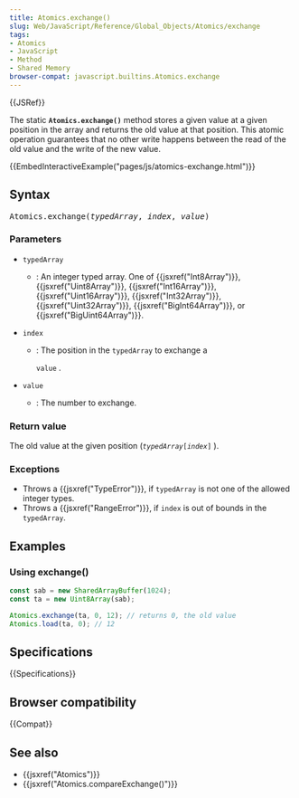 ```yaml
---
title: Atomics.exchange()
slug: Web/JavaScript/Reference/Global_Objects/Atomics/exchange
tags:
- Atomics
- JavaScript
- Method
- Shared Memory
browser-compat: javascript.builtins.Atomics.exchange
---
```

{{JSRef}}

The static **`Atomics.exchange()`** method stores a given value at a given
position in the array and returns the old value at that position. This atomic
operation guarantees that no other write happens between the read of the old
value and the write of the new value.

{{EmbedInteractiveExample("pages/js/atomics-exchange.html")}}

## Syntax

<pre class="brush: js">
Atomics.exchange(<var>typedArray</var>, <var>index</var>, <var>value</var>)
</pre>

### Parameters

- `typedArray`
  - : An integer typed array. One of {{jsxref("Int8Array")}},
    {{jsxref("Uint8Array")}}, {{jsxref("Int16Array")}},
    {{jsxref("Uint16Array")}}, {{jsxref("Int32Array")}},
    {{jsxref("Uint32Array")}}, {{jsxref("BigInt64Array")}}, or
    {{jsxref("BigUint64Array")}}.
- `index`

  - : The position in the `typedArray` to exchange a

    `value` .

- `value`
  - : The number to exchange.

### Return value

The old value at the given position
(<code><var>typedArray</var>[<var>index</var>]</code> ).

### Exceptions

- Throws a {{jsxref("TypeError")}}, if `typedArray` is not one of the
  allowed integer types.
- Throws a {{jsxref("RangeError")}}, if `index` is out of bounds in the
  `typedArray`.

## Examples

### Using exchange()

```js
const sab = new SharedArrayBuffer(1024);
const ta = new Uint8Array(sab);

Atomics.exchange(ta, 0, 12); // returns 0, the old value
Atomics.load(ta, 0); // 12
```

## Specifications

{{Specifications}}

## Browser compatibility

{{Compat}}

## See also

- {{jsxref("Atomics")}}
- {{jsxref("Atomics.compareExchange()")}}
